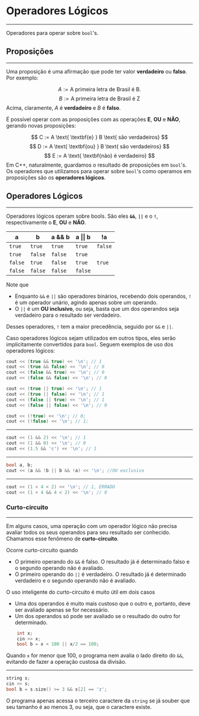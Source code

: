 # Operadores Lógicos
---
Operadores para operar sobre `bool`'s.

## Proposições
---
Uma proposição é uma afirmação que pode ter valor **verdadeiro** ou **falso**. Por exemplo:

$$ A := \text{A primeira letra de Brasil é B.}$$
$$B := \text{A primeira letra de Brasil é Z}$$
Acima, claramente, $A$ é **verdadeiro** e $B$ é **falso**.

É possível operar com as proposições com as operações **E**, **OU** e **NÃO**, gerando novas proposições:

$$ C := A \text{ \textbf{e} } B \text{ são verdadeiros} $$
$$ D := A \text{ \textbf{ou} } B \text{ são verdadeiros} $$
$$ E := A \text{ \textbf{não} é verdadeiro} $$
Em C++, naturalmente, guardamos o resultado de proposições em `bool`'s. Os operadores que utilizamos para operar sobre `bool`'s como operamos em proposições são os **operadores lógicos**.

## Operadores Lógicos
---
Operadores lógicos operam sobre bools. São eles **`&&`**, **`||`** e o **`!`**, respectivamente o **E**, **OU** e **NÃO**.

| a       | b       | a && b  | a \|\| b | !a      |
| ------- | ------- | ------- | -------- | ------- |
| `true`  | `true`  | `true`  | `true`   | `false` |
| `true`  | `false` | `false` | `true`   |         |
| `false` | `true`  | `false` | `true`   | `true`  |
| `false` | `false` | `false` | `false`  |         |

Note que
- Enquanto `&&` e `||` são operadores binários, recebendo dois operandos, `!` é um operador unário, agindo apenas sobre um operando.
- O `||` é um **OU inclusivo**, ou seja, basta que um dos operandos seja verdadeiro para o resultado ser verdadeiro.

Desses operadores, `!` tem a maior precedência, seguido por `&&` e `||`.

Caso operadores lógicos sejam utilizados em outros tipos, eles serão implicitamente convertidos para `bool`. Seguem exemplos de uso dos operadores lógicos:

```cpp
cout << (true && true) << '\n'; // 1
cout << (true && false) << '\n'; // 0
cout << (false && true) << '\n'; // 0
cout << (false && false) << '\n'; // 0

cout << (true || true) << '\n'; // 1
cout << (true || false) << '\n'; // 1
cout << (false || true) << '\n'; // 1
cout << (false || false) << '\n'; // 0

cout << (!true) << '\n'; // 0;
cout << (!false) << '\n'; // 1;
```
---
```cpp
cout << (1 && 2) << '\n'; // 1
cout << (1 && 0) << '\n'; // 0
cout << (1.5 && 'c') << '\n'; // 1
```
---
```cpp
bool a, b;
cout << (a && !b || b && !a) << '\n'; //OU exclusivo
```
---
```cpp
cout << (1 < 4 < 2) << '\n'; // 1, ERRADO
cout << (1 < 4 && 4 < 2) << '\n'; // 0
```

### Curto-circuito
---
Em alguns casos, uma operação com um operador lógico não precisa avaliar todos os seus operandos para seu resultado ser conhecido. Chamamos esse fenômeno de **curto-circuito**.

Ocorre curto-circuito quando
- O primeiro operando do `&&` é falso. O resultado já é determinado falso e o segundo operando não é avaliado. 
- O primeiro operando do `||` é verdadeiro. O resultado já é determinado verdadeiro e o segundo operando não é avaliado.

O uso inteligente do curto-circuito é muito útil em dois casos
- Uma dos operandos é muito mais custoso que o outro e, portanto, deve ser avaliado apenas se for necessário.
- Um dos operandos só pode ser avaliado se o resultado do outro for determinado.

```cpp
	int x;
	cin >> x;
	bool b = x < 100 || x/2 == 100;
```
Quando `x` for menor que 100, o programa nem avalia o lado direito do `&&`, evitando de fazer a operação custosa da divisão.

---
```cpp
string s;
cin >> s;
bool b = s.size() >= 3 && s[2] == 'z';
```
O programa apenas acessa o terceiro caractere da `string` se já souber que seu tamanho é ao menos 3, ou seja, que o caractere existe.